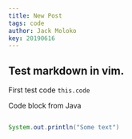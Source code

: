 ```yaml
---
title: New Post
tags: code
author: Jack Moloko
key: 20190616
---
```


## Test markdown in vim.

First test code `this.code`

Code block from Java 

```Java

System.out.println("Some text")

```
